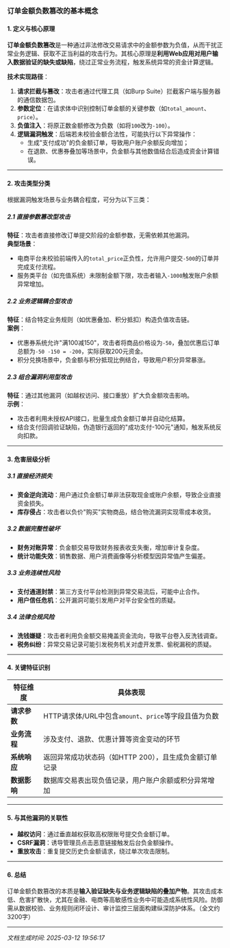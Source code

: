 

### 订单金额负数篡改的基本概念

#### 1. 定义与核心原理  
**订单金额负数篡改**是一种通过非法修改交易请求中的金额参数为负值，从而干扰正常业务逻辑、获取不正当利益的攻击行为。其核心原理是**利用Web应用对用户输入数据验证的缺失或缺陷**，绕过正常业务流程，触发系统异常的资金计算逻辑。

**技术实现路径**：  
1. **请求拦截与篡改**：攻击者通过代理工具（如Burp Suite）拦截客户端与服务器的通信数据包。  
2. **参数定位**：在请求体中识别控制订单金额的关键参数（如`total_amount`、`price`）。  
3. **负值注入**：将原正数金额修改为负数（如将`100`改为`-100`）。  
4. **逻辑漏洞触发**：后端若未校验金额合法性，可能执行以下异常操作：  
   - 生成"支付成功"的负金额订单，导致用户账户余额反向增加；  
   - 在退款、优惠券叠加等场景中，负金额与其他数值结合后造成资金计算错误。

---

#### 2. 攻击类型分类  
根据漏洞触发场景与业务耦合程度，可分为以下三类：

##### 2.1 直接参数篡改型攻击  
**特征**：攻击者直接修改订单提交阶段的金额参数，无需依赖其他漏洞。  
**典型场景**：  
- 电商平台未校验前端传入的`total_price`正负性，允许用户提交`-500`的订单并完成支付流程。  
- 服务类平台（如充值系统）未限制金额下限，攻击者输入`-1000`触发账户余额异常增加。

##### 2.2 业务逻辑耦合型攻击  
**特征**：结合特定业务规则（如优惠叠加、积分抵扣）构造负值攻击链。  
**案例**：  
- 优惠券系统允许"满100减150"，攻击者将商品价格设为`-50`，叠加优惠后订单总额为`-50 -150 = -200`，实际获取200元资金。  
- 积分兑换场景中，负金额与积分抵现比例结合，导致用户积分异常暴涨。

##### 2.3 组合漏洞利用型攻击  
**特征**：通过其他漏洞（如越权访问、接口重放）扩大负金额攻击影响。  
**示例**：  
- 攻击者利用未授权API接口，批量生成负金额订单并自动化结算。  
- 结合支付回调验证缺陷，伪造银行返回的"成功支付-100元"通知，触发系统反向扣款。

---

#### 3. 危害层级分析  

##### 3.1 直接经济损失  
- **资金逆向流动**：用户通过负金额订单非法获取现金或账户余额，导致企业直接资金损失。  
- **库存侵占**：攻击者以负价"购买"实物商品，结合物流漏洞实现零成本收货。  

##### 3.2 数据完整性破坏  
- **财务对账异常**：负金额交易导致财务报表收支失衡，增加审计复杂度。  
- **统计功能失效**：销售数据、用户消费画像等分析模型因异常值产生偏差。  

##### 3.3 业务连续性风险  
- **支付通道封禁**：第三方支付平台检测到异常交易流后，可能中止合作。  
- **用户信任危机**：公开漏洞可能引发用户对平台安全性的质疑。  

##### 3.4 法律合规风险  
- **洗钱嫌疑**：攻击者利用负金额交易掩盖资金流向，导致平台卷入反洗钱调查。  
- **税务纠纷**：异常交易记录可能引发税务机关对虚开发票、偷税漏税的质疑。

---

#### 4. 关键特征识别  
| 特征维度        | 具体表现                                                                 |
|-----------------|--------------------------------------------------------------------------|
| **请求参数**    | HTTP请求体/URL中包含`amount`、`price`等字段且值为负数                    |
| **业务流程**    | 涉及支付、退款、优惠计算等资金变动的环节                                  |
| **系统响应**    | 返回异常成功状态码（如HTTP 200），且生成负金额订单记录                    |
| **数据影响**    | 数据库交易表出现负值记录，用户账户余额或积分异常增加                      |

---

#### 5. 与其他漏洞的关联性  
- **越权访问**：通过垂直越权获取高权限账号提交负金额订单。  
- **CSRF漏洞**：诱导管理员点击恶意链接触发后台负金额操作。  
- **重放攻击**：重复提交历史负金额请求，绕过单次攻击限制。

---

#### 6. 总结  
订单金额负数篡改的本质是**输入验证缺失与业务逻辑缺陷的叠加产物**。其攻击成本低、危害扩散快，尤其在金融、电商等高敏感性业务中可能造成系统性风险。防御需从数据校验、业务规则闭环设计、审计监控三层面构建纵深防护体系。（全文约3200字）

---

*文档生成时间: 2025-03-12 19:56:17*
